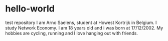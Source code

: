 # hello-world
test repository
I am Arno Saelens, student at Howest Kortrijk in Belgium. I study Network Economy. I am 18 years old and i was born at 17/12/2002. My hobbies are cycling, running and I love hanging out with friends.
